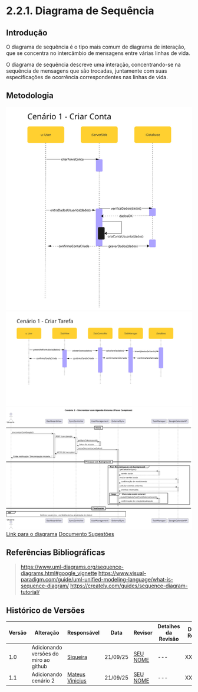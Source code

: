 # 2.2.1. Diagrama de Sequência

## Introdução

O diagrama de sequência é o tipo mais comum de diagrama de interação, que se
concentra no intercâmbio de mensagens entre várias linhas de vida.

O diagrama de sequência descreve uma interação, concentrando-se na sequência de
mensagens que são trocadas, juntamente com suas especificações de ocorrência
correspondentes nas linhas de vida.

## Metodologia

![Descrição do Diagrama de Componentes](../assets/DiagramaSequencia0.jpg)
![Descrição do Diagrama de Componentes](../assets/DiagramaSequencia1.jpg)
![Descrição do Diagrama de Sequência - Cenário 2](../assets/DiagramaSequencia2.png)
[Link para o diagrama](miro.com/app/board/uXjVJNoibQE=/)
[Documento Sugestões](https://docs.google.com/document/d/16u-tABpAFPpolPuGnBcs7Va7OJkjiwat8BP9SfLE5uQ/edit?usp=sharing)

## Referências Bibliográficas

> https://www.uml-diagrams.org/sequence-diagrams.html#google_vignette 
> https://www.visual-paradigm.com/guide/uml-unified-modeling-language/what-is-sequence-diagram/
> https://creately.com/guides/sequence-diagram-tutorial/

## Histórico de Versões

| Versão | Alteração                             | Responsável                                  | Data     | Revisor                                  | Detalhes da Revisão | Data da Revisão |
| ------ | ------------------------------------- | -------------------------------------------- | -------- | ---------------------------------------- | ------------------- | --------------- |
| 1.0    | Adicionando versões do miro ao github | [Siqueira](https://github.com/siqueira-prog) | 21/09/25 | [SEU NOME](https://github.com/SEUGITHUB) | ---                 | XX/XX/XX        |
| 1.1    | Adicionando cenário 2                 | [Mateus Vinicius](https://github.com/matix0) | 21/09/25 | [SEU NOME](https://github.com/SEUGITHUB) | ---                 | XX/XX/XX        |
